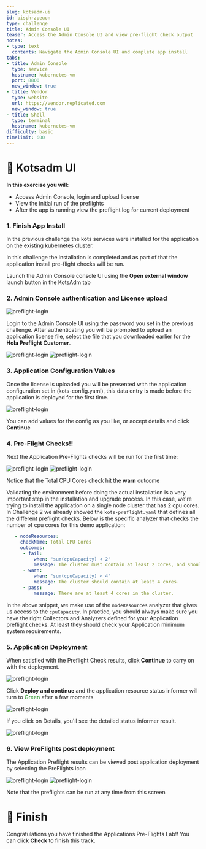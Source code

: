 ```yaml
---
slug: kotsadm-ui
id: bisphrzpeuon
type: challenge
title: Admin Console UI
teaser: Access the Admin Console UI and view pre-flight check output
notes:
- type: text
  contents: Navigate the Admin Console UI and complete app install
tabs:
- title: Admin Console
  type: service
  hostname: kubernetes-vm
  port: 8800
  new_window: true
- title: Vendor
  type: website
  url: https://vendor.replicated.com
  new_window: true
- title: Shell
  type: terminal
  hostname: kubernetes-vm
difficulty: basic
timelimit: 600
---
```


👋 Kotsadm UI
=============

**In this exercise you will:**

 * Access Admin Console, login and upload license
 * View the initial run of the preflights
 * After the app is running view the preflight log for current deployment


### 1. Finish App Install

In the previous challenge the kots services were installed for the application on the existing kubernetes cluster.

In this challenge the installation is completed and as part of that the application install pre-flight checks will be run.

Launch the Admin Console console UI using the **Open external window** launch button in the KotsAdm tab


### 2. Admin Console authentication and License upload

![preflight-login](../assets/preflight-login.png)

Login to the Admin Console UI using the password you set in the previous challenge.
After authenticating you will be prompted to upload an application license file, select the file that you downloaded earlier for the **Hola Preflight Customer**.

![preflight-login](../assets/preflight-license-upload1.png)
![preflight-login](../assets/preflight-license-upload2.png)


### 3. Application Configuration Values

Once the license is uploaded you will be presented with the application configuration set in (kots-config.yaml), this data entry is made before the application is deployed for the first time.

![preflight-login](../assets/preflight-config.png)

You can add values for the config as you like, or accept details and click **Continue**


### 4. Pre-Flight Checks!!

Next the Application Pre-Flights checks will be run for the first time:

![preflight-login](../assets/preflight-preflight-checks1.png)
![preflight-login](../assets/preflight-preflight-results1.png)

Notice that the Total CPU Cores check hit the **warn** outcome

Validating the environment before doing the actual installation is a very important step in the installation and upgrade process. In this case, we're trying to install the application on a single node cluster that has 2 cpu cores. In Challenge 2 we already showed the `kots-preflight.yaml` that defines all the different preflight checks. Below is the specific analyzer that checks the number of cpu cores for this demo application:


```yaml
   - nodeResources:
     checkName: Total CPU Cores
     outcomes:
      - fail:
          when: "sum(cpuCapacity) < 2"
          message: The cluster must contain at least 2 cores, and should contain at least 4 cores.
      - warn:
          when: "sum(cpuCapacity) < 4"
          message: The cluster should contain at least 4 cores.
      - pass:
          message: There are at least 4 cores in the cluster.
```

In the above snippet, we make use of the `nodeResources` analyzer that gives us access to the `cpuCapacity`. In practice, you should always make sure you have the right Collectors and Analyzers defined for your Application preflight checks. At least they should check your Application minimum system requirements.

### 5. Application Deployment

When satisfied with the Preflight Check results, click **Continue** to carry on with the deployment.

![preflight-login](../assets/preflight-deploy.png)

Click **Deploy and continue** and the application resource status informer will turn to <font color="Green">Green</font> after a few moments

![preflight-login](../assets/preflight-app-deployed.png)

If you click on Details, you'll see the detailed status informer result.

![preflight-login](../assets/preflight-app-running.png)


### 6. View PreFlights post deployment

The Application Preflight results can be viewed post application deployment by selecting the PreFlights icon

![preflight-login](../assets/preflight-preflight-icon.png)
![preflight-login](../assets/preflight-preflight-checks2.png)

Note that the preflights can be run at any time from this screen


🏁 Finish
=========

Congratulations you have finished the Applications Pre-Flights Lab!!  You can click **Check** to finish this track.

